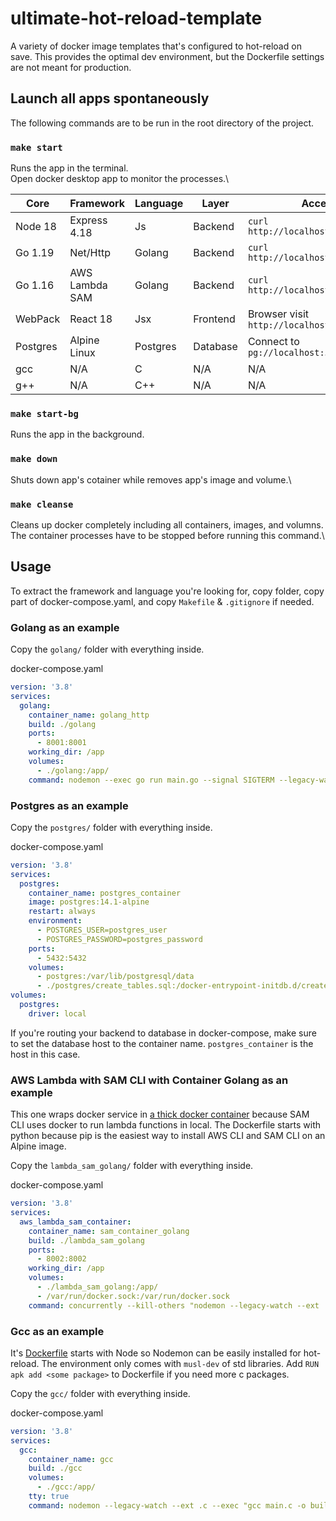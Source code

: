 # ultimate-hot-reload-template
A variety of docker image templates that's configured to hot-reload on save. This provides the optimal dev environment, but the Dockerfile settings are not meant for production.

## Launch all apps spontaneously

The following commands are to be run in the root directory of the project.

### `make start`

Runs the app in the terminal.\
Open docker desktop app to monitor the processes.\

| Core     | Framework       | Language | Layer    | Access                                |
| -------- | --------------- | -------- | -------- | ------------------------------------- |
| Node 18  | Express 4.18    | Js       | Backend  | `curl http://localhost:8000/health`   |
| Go 1.19  | Net/Http        | Golang   | Backend  | `curl http://localhost:8001/health`   |
| Go 1.16  | AWS Lambda SAM  | Golang   | Backend  | `curl http://localhost:8002/health`   |
| WebPack  | React 18        | Jsx      | Frontend | Browser visit `http://localhost:3000` |
| Postgres | Alpine Linux    | Postgres | Database | Connect to `pg://localhost:5432`      |
| gcc      | N/A             | C        | N/A      | N/A                                   |
| g++      | N/A             | C++      | N/A      | N/A                                   |


### `make start-bg`

Runs the app in the background.

### `make down`

Shuts down app's cotainer while removes app's image and volume.\

### `make cleanse`

Cleans up docker completely including all containers, images, and volumns.\
The container processes have to be stopped before running this command.\

## Usage

To extract the framework and language you're looking for, copy folder, copy part of docker-compose.yaml, and copy `Makefile` & `.gitignore` if needed.

### Golang as an example

Copy the `golang/` folder with everything inside.

docker-compose.yaml
```yaml
version: '3.8'
services:
  golang:
    container_name: golang_http
    build: ./golang
    ports:
      - 8001:8001
    working_dir: /app
    volumes:
      - ./golang:/app/
    command: nodemon --exec go run main.go --signal SIGTERM --legacy-watch --ext .go,.mod,.sum
```

### Postgres as an example

Copy the `postgres/` folder with everything inside.

docker-compose.yaml
```yaml
version: '3.8'
services:
  postgres:
    container_name: postgres_container
    image: postgres:14.1-alpine
    restart: always
    environment:
      - POSTGRES_USER=postgres_user
      - POSTGRES_PASSWORD=postgres_password
    ports:
      - 5432:5432
    volumes:
      - postgres:/var/lib/postgresql/data
      - ./postgres/create_tables.sql:/docker-entrypoint-initdb.d/create_tables.sql
volumes:
  postgres:
    driver: local
```

If you're routing your backend to database in docker-compose, make sure to set the database host to the container name. `postgres_container` is the host in this case.

### AWS Lambda with SAM CLI with Container Golang as an example

This one wraps docker service in [a thick docker container](./lambda_sam_golang/Dockerfile) because SAM CLI uses docker to run lambda functions in local. The Dockerfile starts with python because pip is the easiest way to install AWS CLI and SAM CLI on an Alpine image.

Copy the `lambda_sam_golang/` folder with everything inside.

docker-compose.yaml
```yaml
version: '3.8'
services:
  aws_lambda_sam_container:
    container_name: sam_container_golang
    build: ./lambda_sam_golang
    ports:
      - 8002:8002
    working_dir: /app
    volumes:
      - ./lambda_sam_golang:/app/
      - /var/run/docker.sock:/var/run/docker.sock
    command: concurrently --kill-others "nodemon --legacy-watch --ext .go,.mod,.sum,.yaml --exec \"sudo sam build\"" "sudo sam local start-api --port 8002 --host 0.0.0.0 --container-host host.docker.internal"
```

### Gcc as an example

It's [Dockerfile](./gcc/Dockerfile) starts with Node so Nodemon can be easily installed for hot-reload. The environment only comes with `musl-dev` of std libraries. Add `RUN apk add <some package>` to Dockerfile if you need more c packages.

Copy the `gcc/` folder with everything inside.

docker-compose.yaml
```yaml
version: '3.8'
services:
  gcc:
    container_name: gcc
    build: ./gcc
    volumes:
      - ./gcc:/app/
    tty: true
    command: nodemon --legacy-watch --ext .c --exec "gcc main.c -o build && ./build"
```